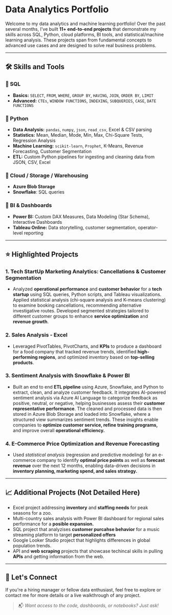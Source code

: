 # Data Analytics Portfolio

Welcome to my data analytics and machine learning portfolio! Over the past several months, I've built **11+ end-to-end projects** that demonstrate my skills across SQL, Python, cloud platforms, BI tools, and statistical/machine learning analysis. These projects span from fundamental concepts to advanced use cases and are designed to solve real business problems.

---

## 🛠️ Skills and Tools

### 📌 SQL
- **Basics:** `SELECT`, `FROM`, `WHERE`, `GROUP BY`, `HAVING`, `JOIN`, `ORDER BY`, `LIMIT`
- **Advanced:** `CTEs`, `WINDOW FUNCTIONS`, `INDEXING`, `SUBQUERIES`, `CASE`, `DATE FUNCTIONS`

### 📌 Python
- **Data Analysis:** `pandas`, `numpy`, `json`, `read_csv`, Excel & CSV parsing
- **Statistics:** Mean, Median, Mode, Min, Max, Chi-Square Tests, Regression Analysis
- **Machine Learning:** `scikit-learn`, `Prophet`, K-Means, Revenue Forecasting, Customer Segmentation
- **ETL:** Custom Python pipelines for ingesting and cleaning data from JSON, CSV, Excel

### 📌 Cloud / Storage / Warehousing
- **Azure Blob Storage**
- **Snowflake**: SQL queries

### 📌 BI & Dashboards
- **Power BI:** Custom DAX Measures, Data Modeling (Star Schema), Interactive Dashboards
- **Tableau Online:** Data storytelling, customer segmentation, operator-level reporting

---

## ⭐ Highlighted Projects

### 1. **Tech StartUp Marketing Analytics: Cancellations & Customer Segmentation**
- Analyzed **operational performance** and **customer behavior** for a **tech startup** using SQL queries, Python scripts, and Tableau visualizations. Applied statistical analysis (chi-square analysis and K-means clustering) to examine booking cancellations, recommending alternative investigative routes. Developed segmented strategies tailored to different customer groups to enhance **service optimization** and **revenue growth**.

### 2. **Sales Analysis - Excel**
- Leveraged PivotTables, PivotCharts, and **KPIs** to produce a dashboard for a food company that tracked revenue trends, identified **high-performing regions**, and optimized inventory based on **top-selling products**. 

### 3. **Sentiment Analysis with Snowflake & Power BI**
- Built an end to end **ETL pipeline** using Azure, Snowflake, and Python to extract, clean, and analyze customer feedback. It integrates AI-powered sentiment analysis via Azure AI Language to categorize feedback as positive, neutral, or negative, helping businesses assess their **customer representative performance**. The cleaned and processed data is then stored in Azure Blob Storage and loaded into Snowflake, where a structured view summarizes sentiment trends. These insights enable companies to **optimize customer service, refine training programs,** and improve overall **operational efficiency.**

### 4. **E-Commerce Price Optimization and Revenue Forecasting**
- Used *statistical analysis* (regression and predictive modeling) for an e-commerce company to identify **optimal price points** as well as **forecast revenue** over the next 12 months, enabling data-driven decisions in **inventory planning, marketing spend, and sales strategy.**

---

## 📈 Additional Projects (Not Detailed Here)
- Excel project addressing **inventory** and **staffing needs** for peak seasons for a zoo.
- Multi-country sales analysis with Power BI dashboard for regional sales performance for a **posible expansion.** 
- SQL project that analyzises **customer purcahse behavior** for a music streaming platform to target **personalized offers** 
- Google Looker Studio project that highlights differences in global population trends.
- API and **web scraping** projects that showcase techincal skills in pulling **APIs** and getting information from the web. 

---

## 💼 Let's Connect
If you're a hiring manager or fellow data enthusiast, feel free to explore or contact me for more details or a live walkthrough of any project.

> 📬 *Want access to the code, dashboards, or notebooks? Just ask!*

